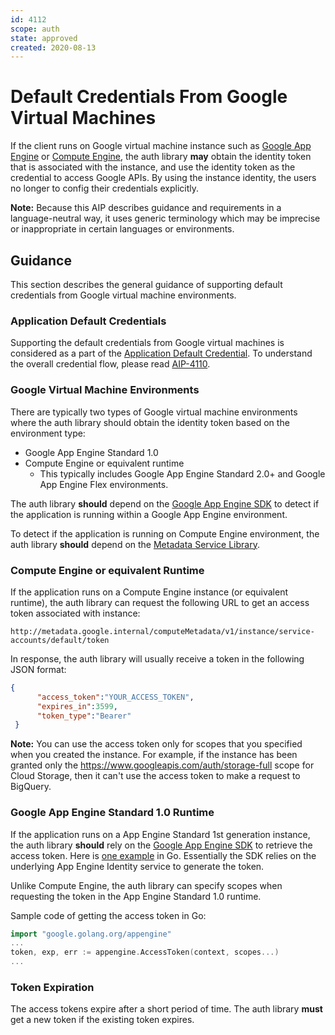 ```yaml
---
id: 4112
scope: auth
state: approved
created: 2020-08-13
---
```


# Default Credentials From Google Virtual Machines

If the client runs on Google virtual machine instance such as [Google App Engine][0] or [Compute Engine][1], the auth library **may** obtain the identity token that is associated with the instance, and use the identity token as the credential to access Google APIs. By using the instance identity, the users no longer to config their credentials explicitly.

**Note:** Because this AIP describes guidance and requirements in a
language-neutral way, it uses generic terminology which may be imprecise or
inappropriate in certain languages or environments.

## Guidance

This section describes the general guidance of supporting default credentials from Google virtual machine environments.

### Application Default Credentials

Supporting the default credentials from Google virtual machines is considered as
a part of the [Application Default Credential][2]. To understand the overall credential flow, please read [AIP-4110][2].

### Google Virtual Machine Environments

There are typically two types of Google virtual machine environments where the auth library should obtain the identity token based on the environment type:

- Google App Engine Standard 1.0
- Compute Engine or equivalent runtime
  - This typically includes Google App Engine Standard 2.0+ and Google App Engine Flex environments.

The auth library **should** depend on the [Google App Engine SDK][3] to detect if the application is running within a Google App Engine environment.

To detect if the application is running on Compute Engine environment, the auth library **should** depend on the [Metadata Service Library][4].

### Compute Engine or equivalent Runtime

If the application runs on a Compute Engine instance (or equivalent runtime), the auth library can request the following URL to get an access token associated with instance:

```
http://metadata.google.internal/computeMetadata/v1/instance/service-accounts/default/token
```

In response, the auth library will usually receive a token in the following JSON format:

```json
{
      "access_token":"YOUR_ACCESS_TOKEN",
      "expires_in":3599,
      "token_type":"Bearer"
 }
```

**Note:** You can use the access token only for scopes that you specified when you created the instance. For example, if the instance has been granted only the https://www.googleapis.com/auth/storage-full scope for Cloud Storage, then it can't use the access token to make a request to BigQuery.

### Google App Engine Standard 1.0 Runtime

If the application runs on a App Engine Standard 1st generation instance, the auth library **should** rely on the [Google App Engine SDK][3] to retrieve the access token. Here is [one example][5] in Go. Essentially the SDK relies on the underlying App Engine Identity service to generate the token.

Unlike Compute Engine, the auth library can specify scopes when requesting the token in the App Engine Standard 1.0 runtime.

Sample code of getting the access token in Go:

```go
import "google.golang.org/appengine"
...
token, exp, err := appengine.AccessToken(context, scopes...)
...
```

### Token Expiration

The access tokens expire after a short period of time. The auth library **must** get a new token if the existing token expires.

<!-- prettier-ignore-start -->
[0]: https://cloud.google.com/appengine
[1]: https://cloud.google.com/compute
[2]: ./4110
[3]: https://cloud.google.com/appengine/downloads
[4]: https://developers.google.com/analytics/devguides/reporting/metadata/v3/libraries
[5]: https://godoc.org/google.golang.org/appengine#AccessToken
<!-- prettier-ignore-end -->
